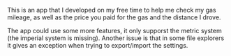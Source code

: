 This is an app that I developed on my free time to help me check my gas mileage, as well as the price you paid for the gas and the distance I drove.

The app could use some more features, it only supporst the metric system (the imperial system is missing). Another issue is that in some file explorers it gives an exception when trying to export/import the settings.
